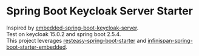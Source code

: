 Spring Boot Keycloak Server Starter
=====================================================
Inspired by [embedded-spring-boot-keycloak-server](https://github.com/thomasdarimont/embedded-spring-boot-keycloak-server).  
Test on keycloak 15.0.2 and spring boot 2.5.4.  
This project leverages [resteasy-spring-boot-starter](https://github.com/resteasy/resteasy-spring-boot) and
[infinispan-spring-boot-starter-embedded](https://github.com/infinispan/infinispan-spring-boot).
